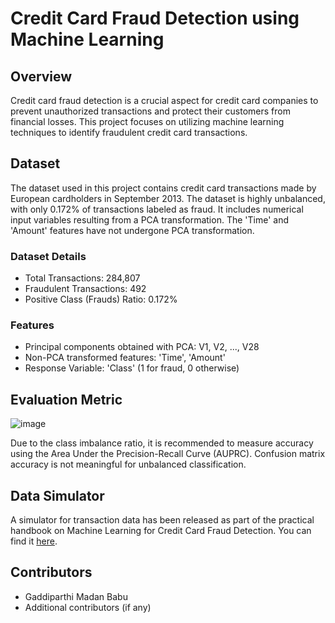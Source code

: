  # Credit Card Fraud Detection using Machine Learning

## Overview

Credit card fraud detection is a crucial aspect for credit card companies to prevent unauthorized transactions and protect their customers from financial losses. This project focuses on utilizing machine learning techniques to identify fraudulent credit card transactions.

## Dataset

The dataset used in this project contains credit card transactions made by European cardholders in September 2013. The dataset is highly unbalanced, with only 0.172% of transactions labeled as fraud. It includes numerical input variables resulting from a PCA transformation. The 'Time' and 'Amount' features have not undergone PCA transformation.

### Dataset Details

- Total Transactions: 284,807
- Fraudulent Transactions: 492
- Positive Class (Frauds) Ratio: 0.172%

### Features

- Principal components obtained with PCA: V1, V2, ..., V28
- Non-PCA transformed features: 'Time', 'Amount'
- Response Variable: 'Class' (1 for fraud, 0 otherwise)

## Evaluation Metric

![image](https://github.com/MadanBabu1314114/Credit-card-Fraud-Detection-using-Machine-learning/assets/123216438/e40f808f-1fab-44e1-a207-342829779e3f)


Due to the class imbalance ratio, it is recommended to measure accuracy using the Area Under the Precision-Recall Curve (AUPRC). Confusion matrix accuracy is not meaningful for unbalanced classification.

## Data Simulator

A simulator for transaction data has been released as part of the practical handbook on Machine Learning for Credit Card Fraud Detection. You can find it [here](https://fraud-detection-handbook.github.io/fraud-detection-handbook/Chapter_3_GettingStarted/SimulatedDataset.html).

 

## Contributors

- Gaddiparthi Madan Babu
- Additional contributors (if any)

 
